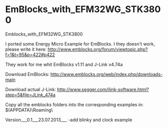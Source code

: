 EmBlocks_with_EFM32WG_STK3800
=============================

Emblocks_with_EFM32WG_STK3800

I ported some Energy Micro Example for EmBlocks.
I they doesn't work, please write it here:
http://www.emblocks.org/forum/viewtopic.php?f=1&t=95&p=422#p422

They work for me whit EmBlocks v1.11 and J-Link v4.74a

Download EmBlocks: http://www.emblocks.org/web/index.php/downloads-main

Download actual J-Link: http://www.segger.com/jlink-software.html?step=5&file=JLink_474a

Copy all the emblocks folders into the corresponding examples in:
$(APPDATA)\Roaming\

Version___0.1___23.07.2013___
-add blinky and clock example